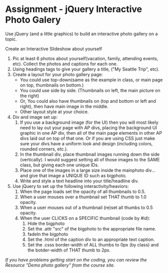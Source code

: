 Assignment - jQuery Interactive Photo Galery
============
Use jQuery (and a little graphics) to build an interactive photo gallery on a topic.

Create an Interactive Slideshow about yourself

1.	Pic at least 6 photos about yourself(vacation, family, attending events, etc). Collect the photos and captions for each one.
2.	Using headings tags to give your gallery a title, ("My Seattle Trip", etc).
3.	Create a layout for your photo gallery page:
	*	You could use top-down(same as the example in class, or main page on top, thumbnails on bottom.)
	*	You could use side by side. (Thumbnails on left, the main picture on the right)
	*	Or, You could also have thumbnails on (top and bottom or left and right), then have main image in the middle.
	* 	Other layout style at your choice.
3.	Div and image set up:
	1.	If you use a background image (for the UI) then you will most likely need to lay out your page with AP divs, placing the background UI graphic in one AP div, then all of the main page elements in other AP divs laid out on top of that one. Or if you are using CSS just make sure your divs have a uniform look and design (including colors, rounded corners, etc.).
	2.	In the thumbnail div, place thumbnail images running down the side (vertically). I would suggest setting all of those images to the SAME class, but giving each one unique IDs.
	3.	Place one of the images in a large size inside the mainphoto div... and give that image a UNIQUE ID such as bigphoto.
	4.	Write and style a text headline into your title/headline div.
4.	Use jQuery to set up the following interactivity/heaviors:
	1.	When the page loads set the opacity of all thumbnails to 0.5.
	2.	When a user mouses over a thumbnail set THAT thumb to 1.0 opacity.
	3.	When a user mouses out of a thumbnail (re)set all thumbs to 0.5 opacity.
	4.	When the user CLICKS on a SPECIFIC thumbnail (code by #id):
		1.	Hide the bigphoto
		2.	Set the .attr "src" of the bigphoto to the appropriate file name.
		3.	fadeIn the bigphoto
		4.	Set the .html of the caption div to an appropriate text caption.
		5.	Set the .csss border-width of ALL thumbs to 0px (by class) and the botder-width of THAT thumb to 2px.

_If you have problems getting start on the coding, you can review the Resource "Demo photo gallery" from the course site._